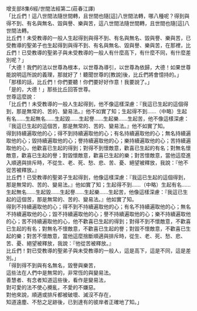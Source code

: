 增支部8集6經/世間法經第二(莊春江譯)  
「比丘們！這八世間法隨世間轉，且世間也隨[這]八世間法轉，哪八種呢？得到與得不到、有名與無名、毀與譽、樂與苦，這八世間法隨世間轉，且世間也隨[這]八世間法轉。  
比丘們！未受教導的一般人生起得到與得不到、有名與無名、毀與譽、樂與苦，已受教導的聖弟子也生起得到與得不到、有名與無名、毀與譽、樂與苦，在那裡，比丘們！已受教導的聖弟子與未受教導的一般人有什麼高下，有什麼不同，有什麼差別呢？」  
「大德！我們的法以世尊為根本，以世尊為導引，以世尊為依歸，大德！如果世尊能說明這所說的義理，那就好了！聽聞世尊的[教說]後，比丘們將會憶持的。」  
「那樣的話，比丘們！你們要聽！你們要好好作意！我要說了。」  
「是的，大德！」那些比丘回答世尊。  
世尊這麼說：  
「比丘們！未受教導的一般人生起得到，他不像這樣深慮：『我這已生起的這個得到，那是無常的、苦的、變易法。』他不如實了知；生起得不到……（中略）生起有名……生起無名……生起毀……生起譽……生起樂……生起苦，他不像這樣深慮：『我這已生起的這個苦，那是無常的、苦的、變易法。』他不如實了知。  
得到持續遍取他的心；得不到持續遍取他的心；有名持續遍取他的心；無名持續遍取他的心；毀持續遍取他的心；譽持續遍取他的心；樂持續遍取他的心；苦持續遍取他的心，他歡喜已生起的得到；對得不到懷敵意，歡喜已生起的有名；對無名懷敵意，歡喜已生起的譽；對毀懷敵意，歡喜已生起的樂；對苦懷敵意，當他這麼進入順適與排斥時，不從生、老、死、愁、悲、苦、憂、絕望被釋放，我說：『他不從苦被釋放。』  
比丘們！已受教導的聖弟子生起得到，他像這樣深慮：『我這已生起的這個得到，那是無常的、苦的、變易法。』他如實了知；生起得不到……（中略）生起有名……生起無名……生起毀……生起譽……生起樂……生起苦，他像這樣深慮：『我這已生起的這個苦，那是無常的、苦的、變易法。』他如實了知。  
得到不持續遍取他的心；得不到不持續遍取他的心；有名不持續遍取他的心；無名不持續遍取他的心；毀不持續遍取他的心；譽不持續遍取他的心；樂不持續遍取他的心；苦不持續遍取他的心，他不歡喜已生起的得到；對得不到不懷敵意，不歡喜已生起的有名；對無名不懷敵意，不歡喜已生起的譽；對毀不懷敵意，不歡喜已生起的樂；對苦不懷敵意，當他這麼捨斷順適與排斥時，從生、老、死、愁、悲、苦、憂、絕望被釋放，我說：『他從苦被釋放。』  
比丘們！對已受教導的聖弟子與未受教導的一般人，這是高下，這是不同，這是差別。」  
「得到得不到與有名無名，毀譽與樂苦，  
這些法在人們中是無常的，非常恆的與變易法。  
善慧者、有念者知道這些後，看作是變易法，  
對可愛的法不使心攪亂，不愛的不嫌惡。  
對他來說，順適或排斥都被破壞、滅沒不存在，  
知道遠塵、不愁之足跡後，已到達有的彼岸者正確地了知。」  
  
  
